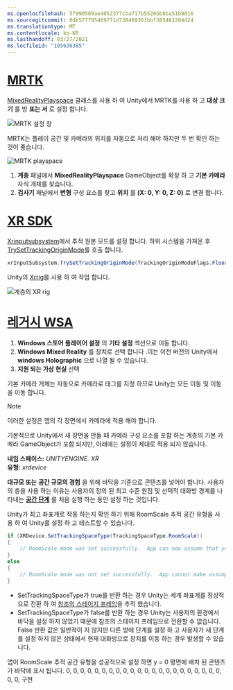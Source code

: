 ```yaml
---
ms.openlocfilehash: 5f990569ae4052377cba717b5526bb8ba51b8016
ms.sourcegitcommit: 0db5777954697f1d738469363bbf385481204d24
ms.translationtype: MT
ms.contentlocale: ko-KR
ms.lasthandoff: 03/27/2021
ms.locfileid: "105636385"
---
```

# <a name="mrtk"></a>[MRTK](#tab/mrtk)
<!-- NEVER CHANGE THE ABOVE LINE! -->

[MixedRealityPlayspace](https://docs.microsoft.com/dotnet/api/microsoft.mixedreality.toolkit.mixedrealityplayspace) 클래스를 사용 하 여 Unity에서 MRTK를 사용 하 고 **대상 크기** 를 방 **또는 서** 로 설정 합니다. 

![MRTK 설정 창](../../images/mrtk-target-scale.png)

MRTK는 플레이 공간 및 카메라의 위치를 자동으로 처리 해야 하지만 두 번 확인 하는 것이 좋습니다.

![MRTK playspace](../../images/mrtk-playspace.png)

1. **계층** 패널에서 **MixedRealityPlayspace** GameObject를 확장 하 고 **기본 카메라** 자식 개체를 찾습니다.
2. **검사기** 패널에서 **변형** 구성 요소를 찾고 **위치** 를 **(X: 0, Y: 0, Z: 0)** 로 변경 합니다.

# <a name="xr-sdk"></a>[XR SDK](#tab/xr)
<!-- NEVER CHANGE THE ABOVE LINE! -->

[Xrinputsubsystem](https://docs.unity3d.com/Documentation/ScriptReference/XR.XRInputSubsystem.html)에서 추적 원본 모드를 설정 합니다. 하위 시스템을 가져온 후 [TrySetTrackingOriginMode](https://docs.unity3d.com/Documentation/ScriptReference/XR.XRInputSubsystem.TrySetTrackingOriginMode.html)를 호출 합니다.

```cs
xrInputSubsystem.TrySetTrackingOriginMode(TrackingOriginModeFlags.Floor);
```

Unity의 [Xrrig](https://docs.unity3d.com/Manual/configuring-project-for-xr.html)를 사용 하 여 작업 합니다.

![계층의 XR rig](../../images/xrsdk-xrrig.png)

# <a name="legacy-wsa"></a>[레거시 WSA](#tab/wsa)
<!-- NEVER CHANGE THE ABOVE LINE! -->

1. **Windows 스토어 플레이어 설정** 의 **기타 설정** 섹션으로 이동 합니다.
2. **Windows Mixed Reality** 를 장치로 선택 합니다 .이는 이전 버전의 Unity에서 **windows Holographic** 으로 나열 될 수 있습니다.
3. **지원 되는 가상 현실** 선택

기본 카메라 개체는 자동으로 카메라로 태그를 지정 하므로 Unity는 모든 이동 및 이동을 이동 합니다.

>[!NOTE]
>이러한 설정은 앱의 각 장면에서 카메라에 적용 해야 합니다.
>
>기본적으로 Unity에서 새 장면을 만들 때 카메라 구성 요소를 포함 하는 계층의 기본 카메라 GameObject가 포함 되지만, 아래에는 설정이 제대로 적용 되지 않습니다.

**네임 스페이스:** *UNITYENGINE. XR*<br>
**유형:** *xrdevice*

**대규모 또는** **공간 규모의 경험** 을 위해 바닥을 기준으로 콘텐츠를 넣어야 합니다. 사용자의 층을 사용 하는 이유는 사용자의 정의 된 최고 수준 원점 및 선택적 대화방 경계를 나타내는 **[공간 단계](../../../../design/coordinate-systems.md#spatial-coordinate-systems)** 를 처음 실행 하는 동안 설정 하는 것입니다.

Unity가 최고 좌표계로 작동 하는지 확인 하기 위해 RoomScale 추적 공간 유형을 사용 하 여 Unity를 설정 하 고 테스트할 수 있습니다.

```cs
if (XRDevice.SetTrackingSpaceType(TrackingSpaceType.RoomScale))
{
    // RoomScale mode was set successfully.  App can now assume that y=0 in Unity world coordinate represents the floor.
}
else
{
    // RoomScale mode was not set successfully.  App cannot make assumptions about where the floor plane is.
}
```

* SetTrackingSpaceType가 true를 반환 하는 경우 Unity는 세계 좌표계를 정상적으로 전환 하 여 [참조의 스테이지 프레임](../../../../design/coordinate-systems.md#spatial-coordinate-systems)을 추적 했습니다.
* SetTrackingSpaceType가 false를 반환 하는 경우 Unity는 사용자의 환경에서 바닥을 설정 하지 않았기 때문에 참조의 스테이지 프레임으로 전환할 수 없습니다. False 반환 값은 일반적이 지 않지만 다른 방에 단계를 설정 하 고 사용자가 새 단계를 설정 하지 않은 상태에서 현재 대화방으로 장치를 이동 하는 경우 발생할 수 있습니다.

앱이 RoomScale 추적 공간 유형을 성공적으로 설정 하면 y = 0 평면에 배치 된 콘텐츠가 바닥에 표시 됩니다. 0, 0, 0, 0, 0, 0, 0, 0, 0, 0, 0, 0, 0, 0, 0, 0, 0, 0, 0, 0, 0, 0, 0, 0, 구현